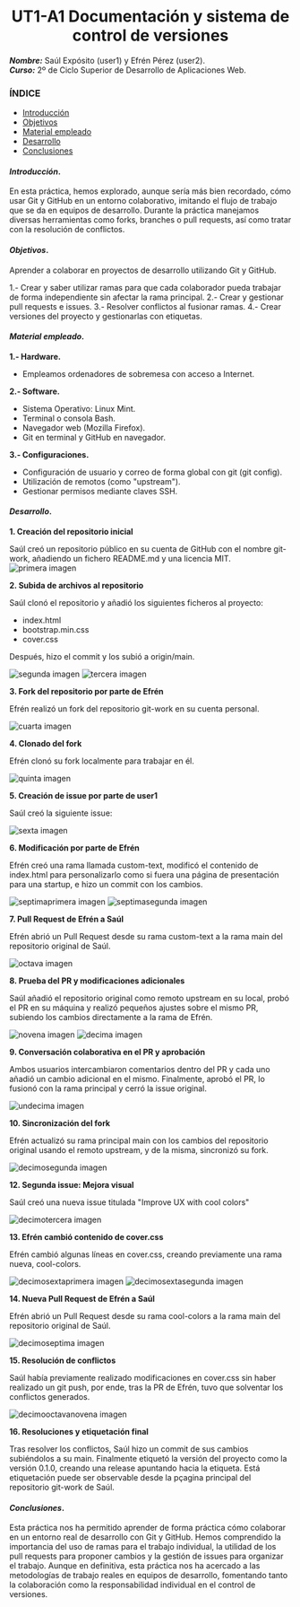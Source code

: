 <center>

# UT1-A1 Documentación y sistema de control de versiones


</center>

***Nombre:*** Saúl Expósito (user1) y Efrén Pérez (user2).  
***Curso:*** 2º de Ciclo Superior de Desarrollo de Aplicaciones Web.

### ÍNDICE

+ [Introducción](#id1)
+ [Objetivos](#id2)
+ [Material empleado](#id3)
+ [Desarrollo](#id4)
+ [Conclusiones](#id5)


#### ***Introducción***. <a name="id1"></a>

En esta práctica, hemos explorado, aunque sería más bien recordado, cómo usar Git y GitHub en un entorno colaborativo, imitando el flujo de trabajo que se da en equipos de desarrollo. Durante la práctica manejamos diversas herramientas como forks, branches o pull requests, así como tratar con la resolución de conflictos.

#### ***Objetivos***. <a name="id2"></a>

Aprender a colaborar en proyectos de desarrollo utilizando Git y GitHub.

1.- Crear y saber utilizar ramas para que cada colaborador pueda trabajar de forma independiente sin afectar la rama principal.
2.- Crear y gestionar pull requests e issues.
3.- Resolver conflictos al fusionar ramas.
4.- Crear versiones del proyecto y gestionarlas con etiquetas.

#### ***Material empleado***. <a name="id3"></a>

**1.- Hardware.**
- Empleamos ordenadores de sobremesa con acceso a Internet.

**2.- Software.**
- Sistema Operativo: Linux Mint.
- Terminal o consola Bash.
- Navegador web (Mozilla Firefox).
- Git en terminal y GitHub en navegador.

**3.- Configuraciones.**
- Configuración de usuario y correo de forma global con git (git config).
- Utilización de remotos (como "upstream").
- Gestionar permisos mediante claves SSH.

#### ***Desarrollo***. <a name="id4"></a>

**1. Creación del repositorio inicial**

Saúl creó un repositorio público en su cuenta de GitHub con el nombre git-work, añadiendo un fichero README.md y una licencia MIT.
![primera imagen](img/Nuevas/1.png)

**2. Subida de archivos al repositorio**

Saúl clonó el repositorio y añadió los siguientes ficheros al proyecto:

- index.html
- bootstrap.min.css
- cover.css

Después, hizo el commit y los subió a origin/main.

![segunda imagen](img/Nuevas/2.png)
![tercera imagen](img/Nuevas/3.png)

**3. Fork del repositorio por parte de Efrén**

Efrén realizó un fork del repositorio git-work en su cuenta personal.

![cuarta imagen](img/Nuevas/4.png)

**4. Clonado del fork**

Efrén clonó su fork localmente para trabajar en él.

![quinta imagen](img/Nuevas/5.png)

**5. Creación de issue por parte de user1**

Saúl creó la siguiente issue:

![sexta imagen](img/Nuevas/6.png)

**6. Modificación por parte de Efrén**

Efrén creó una rama llamada custom-text, modificó el contenido de index.html para personalizarlo como si fuera una página de presentación para una startup, e hizo un commit con los cambios.

![septimaprimera imagen](img/Nuevas/7-1.png)
![septimasegunda imagen](img/Nuevas/7-2.png)

**7. Pull Request de Efrén a Saúl**

Efrén abrió un Pull Request desde su rama custom-text a la rama main del repositorio original de Saúl.

![octava imagen](img/Nuevas/8.png)

**8. Prueba del PR y modificaciones adicionales**

Saúl añadió el repositorio original como remoto upstream en su local, probó el PR en su máquina y realizó pequeños ajustes sobre el mismo PR, subiendo los cambios directamente a la rama de Efrén.

![novena imagen](img/Nuevas/9.png)
![decima imagen](img/Nuevas/10.png)

**9. Conversación colaborativa en el PR y aprobación**

Ambos usuarios intercambiaron comentarios dentro del PR y cada uno añadió un cambio adicional en el mismo. Finalmente, aprobó el PR, lo fusionó con la rama principal y cerró la issue original.

![undecima imagen](img/Nuevas/11.png)

**10. Sincronización del fork**

Efrén actualizó su rama principal main con los cambios del repositorio original usando el remoto upstream, y de la misma, sincronizó su fork.

![decimosegunda imagen](img/Nuevas/12.png)

**12. Segunda issue: Mejora visual**

Saúl creó una nueva issue titulada "Improve UX with cool colors"

![decimotercera imagen](img/Nuevas/13.png)

**13. Efrén cambió contenido de cover.css**

Efrén cambió algunas líneas en cover.css, creando previamente una rama nueva, cool-colors.

![decimosextaprimera imagen](img/Nuevas/16-1.png)
![decimosextasegunda imagen](img/Nuevas/16-2.png)

**14. Nueva Pull Request de Efrén a Saúl**

Efrén abrió un Pull Request desde su rama cool-colors a la rama main del repositorio original de Saúl.

![decimoseptima imagen](img/Nuevas/17.png)

**15. Resolución de conflictos**

Saúl había previamente realizado modificaciones en cover.css sin haber realizado un git push, por ende, tras la PR de Efrén, tuvo que solventar los conflictos generados.

![decimooctavanovena imagen](img/Nuevas/18-19.png)

**16. Resoluciones y etiquetación final**

Tras resolver los conflictos, Saúl hizo un commit de sus cambios subiéndolos a su main. Finalmente etiquetó la versión del proyecto como la versión 0.1.0, creando una release apuntando hacia la etiqueta. Está etiquetación puede ser observable desde la pçagina principal del repositorio git-work de Saúl.

#### ***Conclusiones***. <a name="id5"></a>

Esta práctica nos ha permitido aprender de forma práctica cómo colaborar en un entorno real de desarrollo con Git y GitHub. Hemos comprendido la importancia del uso de ramas para el trabajo individual, la utilidad de los pull requests para proponer cambios y la gestión de issues para organizar el trabajo. Aunque en definitiva, esta práctica nos ha acercado a las metodologías de trabajo reales en equipos de desarrollo, fomentando tanto la colaboración como la responsabilidad individual en el control de versiones.
